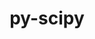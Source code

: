 ---
title: "py-scipy"
layout: cache
categories: [package, develop-2023-09-03]
meta: {"versions": ["1.10.1", "1.11.2", "1.5.4", "1.9.3"], "compilers": ["apple-clang@=14.0.0", "gcc@=11.1.0", "gcc@=11.3.0", "gcc@=12.1.0"], "oss": ["ubuntu20.04", "ubuntu22.04", "ventura"], "platforms": ["darwin", "linux"], "targets": ["aarch64", "ppc64le", "x86_64_v3"], "stacks": ["e4s", "e4s-power", "ml-darwin-aarch64-mps", "ml-linux-x86_64-cpu", "ml-linux-x86_64-cuda", "ml-linux-x86_64-rocm", "root", "tutorial"], "num_specs": 16, "num_specs_by_stack": {"root": 16, "ml-darwin-aarch64-mps": 3, "e4s-power": 3, "e4s": 3, "ml-linux-x86_64-cpu": 5, "ml-linux-x86_64-cuda": 5, "ml-linux-x86_64-rocm": 4, "tutorial": 1}}
spec_details: [{"hash": "ljjcbgl3o6ikivxzcqt7r3ruaegmbhka", "compiler": "apple-clang@=14.0.0", "versions": ["1.10.1"], "os": "ventura", "platform": "darwin", "target": "aarch64", "variants": ["build_system=python_pip"], "stacks": ["root", "ml-darwin-aarch64-mps"], "size": "-", "tarball": "https://binaries.spack.io/releases/develop-2023-09-03/build_cache/darwin-ventura-aarch64/apple-clang-14.0.0/py-scipy-1.10.1/darwin-ventura-aarch64-apple-clang-14.0.0-py-scipy-1.10.1-ljjcbgl3o6ikivxzcqt7r3ruaegmbhka.spack"}, {"hash": "jgsha667xobu5ulsgbrgt4sa24ntmui4", "compiler": "apple-clang@=14.0.0", "versions": ["1.11.2"], "os": "ventura", "platform": "darwin", "target": "aarch64", "variants": ["build_system=python_pip"], "stacks": ["root", "ml-darwin-aarch64-mps"], "size": "-", "tarball": "https://binaries.spack.io/releases/develop-2023-09-03/build_cache/darwin-ventura-aarch64/apple-clang-14.0.0/py-scipy-1.11.2/darwin-ventura-aarch64-apple-clang-14.0.0-py-scipy-1.11.2-jgsha667xobu5ulsgbrgt4sa24ntmui4.spack"}, {"hash": "735a2ogm5yiyomz7gvk76kfly2yyjdgs", "compiler": "apple-clang@=14.0.0", "versions": ["1.11.2"], "os": "ventura", "platform": "darwin", "target": "aarch64", "variants": ["build_system=python_pip"], "stacks": ["root", "ml-darwin-aarch64-mps"], "size": "-", "tarball": "https://binaries.spack.io/releases/develop-2023-09-03/build_cache/darwin-ventura-aarch64/apple-clang-14.0.0/py-scipy-1.11.2/darwin-ventura-aarch64-apple-clang-14.0.0-py-scipy-1.11.2-735a2ogm5yiyomz7gvk76kfly2yyjdgs.spack"}, {"hash": "mxskyc7d22glnkuvktcsunw6tgm5tjmm", "compiler": "gcc@=11.1.0", "versions": ["1.10.1"], "os": "ubuntu20.04", "platform": "linux", "target": "ppc64le", "variants": ["build_system=python_pip"], "stacks": ["root", "e4s-power"], "size": "-", "tarball": "https://binaries.spack.io/releases/develop-2023-09-03/build_cache/linux-ubuntu20.04-ppc64le/gcc-11.1.0/py-scipy-1.10.1/linux-ubuntu20.04-ppc64le-gcc-11.1.0-py-scipy-1.10.1-mxskyc7d22glnkuvktcsunw6tgm5tjmm.spack"}, {"hash": "x25mu3uhk3ke3tigmommzyllpfkgpfft", "compiler": "gcc@=11.1.0", "versions": ["1.10.1"], "os": "ubuntu20.04", "platform": "linux", "target": "ppc64le", "variants": ["build_system=python_pip"], "stacks": ["root", "e4s-power"], "size": "-", "tarball": "https://binaries.spack.io/releases/develop-2023-09-03/build_cache/linux-ubuntu20.04-ppc64le/gcc-11.1.0/py-scipy-1.10.1/linux-ubuntu20.04-ppc64le-gcc-11.1.0-py-scipy-1.10.1-x25mu3uhk3ke3tigmommzyllpfkgpfft.spack"}, {"hash": "2lt7uhsrfcttoaf4qvmu6e4u5xqzl2d3", "compiler": "gcc@=11.1.0", "versions": ["1.11.2"], "os": "ubuntu20.04", "platform": "linux", "target": "ppc64le", "variants": ["build_system=python_pip"], "stacks": ["root", "e4s-power"], "size": "-", "tarball": "https://binaries.spack.io/releases/develop-2023-09-03/build_cache/linux-ubuntu20.04-ppc64le/gcc-11.1.0/py-scipy-1.11.2/linux-ubuntu20.04-ppc64le-gcc-11.1.0-py-scipy-1.11.2-2lt7uhsrfcttoaf4qvmu6e4u5xqzl2d3.spack"}, {"hash": "4fdq53bploo4qfzl6mmpu5tfeh6xulme", "compiler": "gcc@=11.1.0", "versions": ["1.10.1"], "os": "ubuntu20.04", "platform": "linux", "target": "x86_64_v3", "variants": ["build_system=python_pip"], "stacks": ["root", "e4s"], "size": "-", "tarball": "https://binaries.spack.io/releases/develop-2023-09-03/build_cache/linux-ubuntu20.04-x86_64_v3/gcc-11.1.0/py-scipy-1.10.1/linux-ubuntu20.04-x86_64_v3-gcc-11.1.0-py-scipy-1.10.1-4fdq53bploo4qfzl6mmpu5tfeh6xulme.spack"}, {"hash": "w73kiwiftga7lig7qcdefhr6wgcmk2kb", "compiler": "gcc@=11.1.0", "versions": ["1.9.3"], "os": "ubuntu20.04", "platform": "linux", "target": "x86_64_v3", "variants": ["build_system=python_pip"], "stacks": ["root", "e4s"], "size": "-", "tarball": "https://binaries.spack.io/releases/develop-2023-09-03/build_cache/linux-ubuntu20.04-x86_64_v3/gcc-11.1.0/py-scipy-1.9.3/linux-ubuntu20.04-x86_64_v3-gcc-11.1.0-py-scipy-1.9.3-w73kiwiftga7lig7qcdefhr6wgcmk2kb.spack"}, {"hash": "se6xzp3kscwp6pbyjjg6bosr6supfqsd", "compiler": "gcc@=11.1.0", "versions": ["1.11.2"], "os": "ubuntu20.04", "platform": "linux", "target": "x86_64_v3", "variants": ["build_system=python_pip"], "stacks": ["root", "e4s"], "size": "-", "tarball": "https://binaries.spack.io/releases/develop-2023-09-03/build_cache/linux-ubuntu20.04-x86_64_v3/gcc-11.1.0/py-scipy-1.11.2/linux-ubuntu20.04-x86_64_v3-gcc-11.1.0-py-scipy-1.11.2-se6xzp3kscwp6pbyjjg6bosr6supfqsd.spack"}, {"hash": "gz7lyfngwdsn4khxc7nudpkwz4satjws", "compiler": "gcc@=11.3.0", "versions": ["1.10.1"], "os": "ubuntu22.04", "platform": "linux", "target": "x86_64_v3", "variants": ["build_system=python_pip"], "stacks": ["root", "ml-linux-x86_64-cpu"], "size": "-", "tarball": "https://binaries.spack.io/releases/develop-2023-09-03/build_cache/linux-ubuntu22.04-x86_64_v3/gcc-11.3.0/py-scipy-1.10.1/linux-ubuntu22.04-x86_64_v3-gcc-11.3.0-py-scipy-1.10.1-gz7lyfngwdsn4khxc7nudpkwz4satjws.spack"}, {"hash": "kqarlq47ihtubnunseiaakmnukacwebp", "compiler": "gcc@=11.3.0", "versions": ["1.10.1"], "os": "ubuntu22.04", "platform": "linux", "target": "x86_64_v3", "variants": ["build_system=python_pip"], "stacks": ["root", "ml-linux-x86_64-cuda"], "size": "-", "tarball": "https://binaries.spack.io/releases/develop-2023-09-03/build_cache/linux-ubuntu22.04-x86_64_v3/gcc-11.3.0/py-scipy-1.10.1/linux-ubuntu22.04-x86_64_v3-gcc-11.3.0-py-scipy-1.10.1-kqarlq47ihtubnunseiaakmnukacwebp.spack"}, {"hash": "7ykntezndc5iwtlatxtnwsc55cwokg4k", "compiler": "gcc@=11.3.0", "versions": ["1.5.4"], "os": "ubuntu22.04", "platform": "linux", "target": "x86_64_v3", "variants": ["build_system=python_pip"], "stacks": ["root", "ml-linux-x86_64-rocm", "ml-linux-x86_64-cuda", "ml-linux-x86_64-cpu"], "size": "-", "tarball": "https://binaries.spack.io/releases/develop-2023-09-03/build_cache/linux-ubuntu22.04-x86_64_v3/gcc-11.3.0/py-scipy-1.5.4/linux-ubuntu22.04-x86_64_v3-gcc-11.3.0-py-scipy-1.5.4-7ykntezndc5iwtlatxtnwsc55cwokg4k.spack"}, {"hash": "vycdtshhaggoc6rcnlysgs7h6ls6amem", "compiler": "gcc@=11.3.0", "versions": ["1.5.4"], "os": "ubuntu22.04", "platform": "linux", "target": "x86_64_v3", "variants": ["build_system=python_pip"], "stacks": ["root", "ml-linux-x86_64-rocm", "ml-linux-x86_64-cuda", "ml-linux-x86_64-cpu"], "size": "-", "tarball": "https://binaries.spack.io/releases/develop-2023-09-03/build_cache/linux-ubuntu22.04-x86_64_v3/gcc-11.3.0/py-scipy-1.5.4/linux-ubuntu22.04-x86_64_v3-gcc-11.3.0-py-scipy-1.5.4-vycdtshhaggoc6rcnlysgs7h6ls6amem.spack"}, {"hash": "jewf33a3ea4dxojkadoq2xeyxybopwna", "compiler": "gcc@=11.3.0", "versions": ["1.11.2"], "os": "ubuntu22.04", "platform": "linux", "target": "x86_64_v3", "variants": ["build_system=python_pip"], "stacks": ["root", "ml-linux-x86_64-rocm", "ml-linux-x86_64-cuda", "ml-linux-x86_64-cpu"], "size": "-", "tarball": "https://binaries.spack.io/releases/develop-2023-09-03/build_cache/linux-ubuntu22.04-x86_64_v3/gcc-11.3.0/py-scipy-1.11.2/linux-ubuntu22.04-x86_64_v3-gcc-11.3.0-py-scipy-1.11.2-jewf33a3ea4dxojkadoq2xeyxybopwna.spack"}, {"hash": "jbcdqqy4va5h332ifpwoamtfrevk6o64", "compiler": "gcc@=11.3.0", "versions": ["1.11.2"], "os": "ubuntu22.04", "platform": "linux", "target": "x86_64_v3", "variants": ["build_system=python_pip"], "stacks": ["root", "ml-linux-x86_64-rocm", "ml-linux-x86_64-cuda", "ml-linux-x86_64-cpu"], "size": "-", "tarball": "https://binaries.spack.io/releases/develop-2023-09-03/build_cache/linux-ubuntu22.04-x86_64_v3/gcc-11.3.0/py-scipy-1.11.2/linux-ubuntu22.04-x86_64_v3-gcc-11.3.0-py-scipy-1.11.2-jbcdqqy4va5h332ifpwoamtfrevk6o64.spack"}, {"hash": "gbnu5hszbzh342d4kzijyg3sdfjw5rtg", "compiler": "gcc@=12.1.0", "versions": ["1.11.2"], "os": "ubuntu22.04", "platform": "linux", "target": "x86_64_v3", "variants": ["build_system=python_pip"], "stacks": ["tutorial", "root"], "size": "-", "tarball": "https://binaries.spack.io/releases/develop-2023-09-03/build_cache/linux-ubuntu22.04-x86_64_v3/gcc-12.1.0/py-scipy-1.11.2/linux-ubuntu22.04-x86_64_v3-gcc-12.1.0-py-scipy-1.11.2-gbnu5hszbzh342d4kzijyg3sdfjw5rtg.spack"}]
---